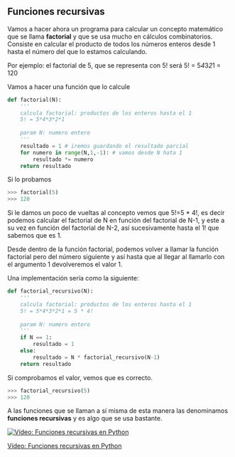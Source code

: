 ## Funciones recursivas

Vamos a hacer ahora un programa para calcular un concepto matemático que se llama **factorial** y que se usa mucho en cálculos combinatorios. Consiste en calcular el producto de todos los números enteros desde 1 hasta el número del que lo estamos calculando.

Por ejemplo: el factorial de 5, que se representa con 5! será  5! = 5*4*3*2*1 = 120

Vamos a hacer una función que lo calcule

```python
def factorial(N):
    '''
    calcula factorial: productos de los enteros hasta el 1
    5! = 5*4*3*2*1
    
    param N: numero entero
    '''
    resultado = 1 # iremos guardando el resultado parcial
    for numero in range(N,1,-1): # vamos desde N hata 1
        resultado *= numero
    return resultado
```
Si lo probamos

```python
>>> factorial(5)
>>> 120
``` 

Si le damos un poco de vueltas al concepto vemos que 5!=5 * 4!, es decir podemos calcular el factorial de N en función del factorial de N-1, y este a su vez en función del factorial de N-2, así sucesivamente hasta el 1! que sabemos que es 1.

Desde dentro de la función factorial, podemos volver a llamar la función factorial pero del número siguiente y así hasta que al llegar al llamarlo con el argumento 1 devolveremos el valor 1.

Una implementación sería como la siguiente:

```python
def factorial_recursivo(N):
    '''
    calcula factorial: productos de los enteros hasta el 1
    5! = 5*4*3*2*1 = 5 * 4!
    
    param N: numero entero
    '''
    if N == 1:
        resultado = 1
    else:
        resultado = N * factorial_recursivo(N-1)
    return resultado

```
Si comprobamos el valor, vemos que es correcto.

```python
>>> factorial_recursivo(5)
>>> 120
```
A las funciones que se llaman a sí misma de esta manera las denominamos **funciones recursivas** y es algo que se usa bastante.

[![Vídeo:  Funciones recursivas en Python](https://img.youtube.com/vi/7p35qzphG5E/0.jpg)](https://youtu.be/7p35qzphG5E)

[Vídeo:  Funciones recursivas en Python](https://youtu.be/7p35qzphG5E)




